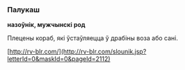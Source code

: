 ### Палукаш
**назоўнік, мужчынскі род**

Плецены кораб, які ўстаўляецца ў драбіны воза або сані.

<a rel="author">[http://rv-blr.com/](http://rv-blr.com/slounik.jsp?letterId=0&maskId=0&pageId=2112)</a>

